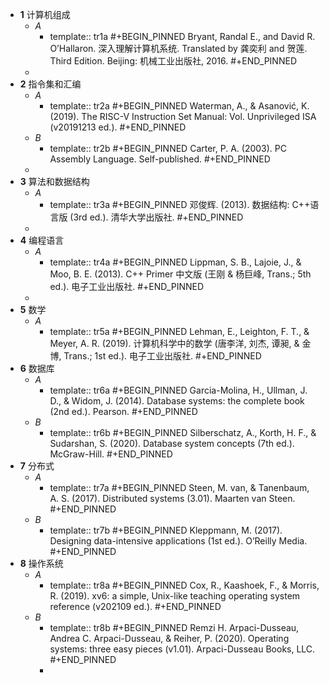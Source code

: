 - **1** 计算机组成
	- *A*
		- template:: tr1a
		  #+BEGIN_PINNED
		  Bryant, Randal E., and David R. O’Hallaron. 深入理解计算机系统. Translated by 龚奕利 and 贺莲. Third Edition. Beijing: 机械工业出版社, 2016.
		  #+END_PINNED
	-
- **2** 指令集和汇编
	- *A*
		- template:: tr2a
		  #+BEGIN_PINNED
		  Waterman, A., & Asanović, K. (2019). The RISC-V Instruction Set Manual: Vol. Unprivileged ISA (v20191213 ed.).
		  #+END_PINNED
	- *B*
		- template:: tr2b
		  #+BEGIN_PINNED
		  Carter, P. A. (2003). PC Assembly Language. Self-published.
		  #+END_PINNED
	-
- **3** 算法和数据结构
	- *A*
		- template:: tr3a
		  #+BEGIN_PINNED
		  邓俊辉. (2013). 数据结构: C++语言版 (3rd ed.). 清华大学出版社.
		  #+END_PINNED
	-
- **4** 编程语言
	- *A*
		- template:: tr4a
		  #+BEGIN_PINNED
		  Lippman, S. B., Lajoie, J., & Moo, B. E. (2013). C++ Primer 中文版 (王刚 & 杨巨峰, Trans.; 5th ed.). 电子工业出版社.
		  #+END_PINNED
	-
- **5** 数学
	- *A*
		- template:: tr5a
		  #+BEGIN_PINNED
		  Lehman, E., Leighton, F. T., & Meyer, A. R. (2019). 计算机科学中的数学 (唐李洋, 刘杰, 谭昶, & 金博, Trans.; 1st ed.). 电子工业出版社.
		  #+END_PINNED
- **6** 数据库
	- *A*
		- template:: tr6a
		  #+BEGIN_PINNED
		  Garcia-Molina, H., Ullman, J. D., & Widom, J. (2014). Database systems: the complete book (2nd ed.). Pearson.
		  #+END_PINNED
	- *B*
		- template:: tr6b
		  #+BEGIN_PINNED
		  Silberschatz, A., Korth, H. F., & Sudarshan, S. (2020). Database system concepts (7th ed.). McGraw-Hill.
		  #+END_PINNED
- **7** 分布式
	- *A*
		- template:: tr7a
		  #+BEGIN_PINNED
		  Steen, M. van, & Tanenbaum, A. S. (2017). Distributed systems (3.01). Maarten van Steen.
		  #+END_PINNED
	- *B*
		- template:: tr7b
		  #+BEGIN_PINNED
		  Kleppmann, M. (2017). Designing data-intensive applications (1st ed.). O’Reilly Media.
		  #+END_PINNED
- **8** 操作系统
	- *A*
		- template:: tr8a
		  #+BEGIN_PINNED
		  Cox, R., Kaashoek, F., & Morris, R. (2019). xv6: a simple, Unix-like teaching operating system reference (v202109 ed.).
		  #+END_PINNED
	- *B*
		- template:: tr8b
		  #+BEGIN_PINNED
		  Remzi H. Arpaci-Dusseau, Andrea C. Arpaci-Dusseau, & Reiher, P. (2020). Operating systems: three easy pieces (v1.01). Arpaci-Dusseau Books, LLC.
		  #+END_PINNED
		-